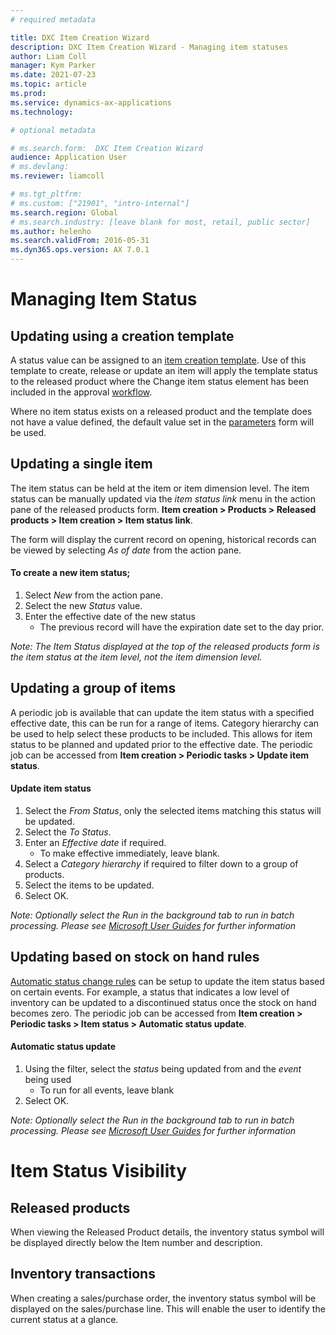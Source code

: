 ```yaml
---
# required metadata

title: DXC Item Creation Wizard 
description: DXC Item Creation Wizard - Managing item statuses  
author: Liam Coll
manager: Kym Parker
ms.date: 2021-07-23
ms.topic: article
ms.prod: 
ms.service: dynamics-ax-applications
ms.technology: 

# optional metadata

# ms.search.form:  DXC Item Creation Wizard 
audience: Application User
# ms.devlang: 
ms.reviewer: liamcoll

# ms.tgt_pltfrm: 
# ms.custom: ["21901", "intro-internal"]
ms.search.region: Global
# ms.search.industry: [leave blank for most, retail, public sector]
ms.author: helenho
ms.search.validFrom: 2016-05-31
ms.dyn365.ops.version: AX 7.0.1
---
```


#	Managing Item Status

## Updating using a creation template

A status value can be assigned to an [item creation template](../SETUP/ITEM-CREATION/Item-creation-templates.md). Use of this template to create, release or update an item will apply the template status to the released product where the Change item status element has been included in the approval [workflow](../SETUP/Item-creation-workflows.md).

Where no item status exists on a released product and the template does not have a value defined, the default value set in the [parameters](../SETUP/Item-creation-parameters.md) form will be used.

## Updating a single item

The item status can be held at the item or item dimension level. The item status can be manually updated via the *item status link* menu in the action pane of the released products form. **Item creation > Products > Released products > Item creation > Item status link**.

The form will display the current record on opening, historical records can be viewed by selecting *As of date* from the action pane.  

#### To create a new item status;
1. Select *New* from the action pane.
2. Select the new *Status* value.
3. Enter the effective date of the new status
    * The previous record will have the expiration date set to the day prior.

*Note: The Item Status displayed at the top of the released products form is the item status at the item level, not the item dimension level.*

## Updating a group of items

A periodic job is available that can update the item status with a specified effective date, this can be run for a range of items. Category hierarchy can be used to help select these products to be included. This allows for item status to be planned and updated prior to the effective date. The periodic job can be accessed from **Item creation > Periodic tasks > Update item status**.

#### Update item status
1.	Select the *From Status*, only the selected items matching this status will be updated.
2.	Select the *To Status*.
3.	Enter an *Effective date* if required.  
    * To make effective immediately, leave blank.
4.	Select a *Category hierarchy* if required to filter down to a group of products.
5.	Select the items to be updated. 
6.	Select OK.

*Note: Optionally select the Run in the background tab to run in batch processing. Please see [Microsoft User Guides](https://docs.microsoft.com/en-us/dynamics365/fin-ops-core/dev-itpro/sysadmin/batch-processing-overview) for further information*

## Updating based on stock on hand rules

[Automatic status change rules](../SETUP/ITEM-SETUP/Automatic-status-change-rules.md) can be setup to update the item status based on certain events. For example, a status that indicates a low level of inventory can be updated to a discontinued status once the stock on hand becomes zero. The periodic job can be accessed from **Item creation > Periodic tasks > Item status > Automatic status update**.

#### Automatic status update
1.	Using the filter, select the *status* being updated from and the *event* being used
    * To run for all events, leave blank
2.	Select OK.

*Note: Optionally select the Run in the background tab to run in batch processing. Please see [Microsoft User Guides](https://docs.microsoft.com/en-us/dynamics365/fin-ops-core/dev-itpro/sysadmin/batch-processing-overview) for further information*

#	Item Status Visibility

## Released products
When viewing the Released Product details, the inventory status symbol will be displayed directly below the Item number and description.

## Inventory transactions
When creating a sales/purchase order, the inventory status symbol will be displayed on the sales/purchase line. This will enable the user to identify the current status at a glance.
